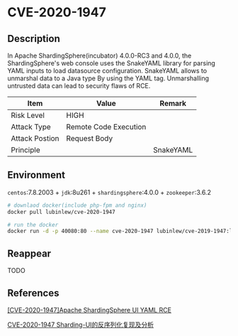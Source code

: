 ﻿# CVE-2020-1947

## Description

In Apache ShardingSphere(incubator) 4.0.0-RC3 and 4.0.0, the 
ShardingSphere's web console uses the SnakeYAML library for parsing YAML
 inputs to load datasource configuration. SnakeYAML allows to unmarshal 
data to a Java type By using the YAML tag. Unmarshalling untrusted data 
can lead to security flaws of RCE.

| Item           | Value                 | Remark    |
| -------------- | --------------------- | --------- |
| Risk Level     | HIGH                  |           |
| Attack Type    | Remote Code Execution |           |
| Attack Postion | Request Body          |           |
| Principle      |                       | SnakeYAML |

## Environment

`centos`:7.8.2003 + `jdk`:8u261 +  `shardingsphere`:4.0.0 + `zookeeper`:3.6.2

```bash
# downlaod docker(include php-fpm and nginx)
docker pull lubinlew/cve-2020-1947

# run the docker
docker run -d -p 40080:80 --name cve-2020-1947 lubinlew/cve-2019-1947:latest
```

## Reappear

TODO

## References

[[CVE-2020-1947]Apache ShardingSphere UI YAML RCE](https://www.freesion.com/article/5095402881/)

[CVE-2020-1947 Sharding-UI的反序列化复现及分析 ](https://www.cnblogs.com/potatsoSec/p/12461330.html)
